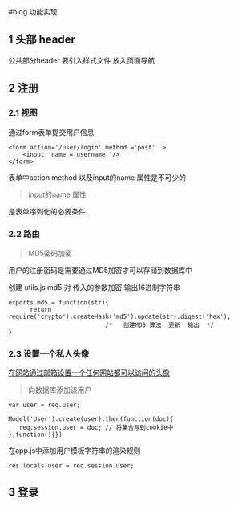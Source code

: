#blog 功能实现

## 1 头部 header

公共部分header 要引入样式文件 放入页面导航




## 2 注册

### 2.1 视图

通过form表单提交用户信息

```
<form action='/user/login' method ='post'  >
    <input  name ='username '/>
</form>
```
表单中action method 以及input的name 属性是不可少的

> input的name 属性

是表单序列化的必要条件


### 2.2 路由

> MD5密码加密

用户的注册密码是需要通过MD5加密才可以存储到数据库中

创建 utils.js
md5 对 传入的参数加密  输出16进制字符串

```
exports.md5 = function(str){
      return require('crypto').createHash('md5').update(str).digest('hex');
                           /*   创建MD5 算法  更新  输出  */
}

```

### 2.3 设置一个私人头像

[在网站通过邮箱设置一个任何网站都可以访问的头像](https://en.gravatar.com/emails/)




> 向数据库添加该用户

```
var user = req.user;

Model('User').create(user).then(function(doc){
   req.session.user = doc; // 将集合写到cookie中
},function(){})

```
在app.js中添加用户模板字符串的渲染规则

```
res.locals.user = req.session.user;
```




## 3 登录